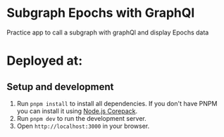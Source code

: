 # Subgraph Epochs with GraphQl

Practice app to call a subgraph with graphQl and display Epochs data

# Deployed at:

## Setup and development

1. Run `pnpm install` to install all dependencies. If you don't have PNPM you can install it using [Node.js Corepack](https://nodejs.org/api/corepack.html).
2. Run `pnpm dev` to run the development server.
3. Open `http://localhost:3000` in your browser.
